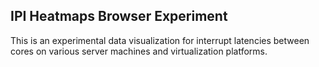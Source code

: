 ## IPI Heatmaps Browser Experiment

This is an experimental data visualization for interrupt latencies between
cores on various server machines and virtualization platforms. 

